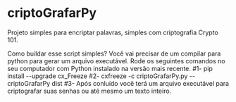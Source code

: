 # criptoGrafarPy
Projeto simples para encriptar palavras, simples com criptografia Crypto 101.

Como buildar esse script simples?
Você vai precisar de um compilar para python para gerar um arquivo executável.
Rode os seguintes comandos no seu computador com Python instalado na versão mais recente.
#1- pip install --upgrade cx_Freeze
#2- cxfreeze -c criptoGrafarPy.py --criptoGrafarPy dist
#3- Após conluído você terá um arquivo executável para criptografar suas senhas ou até mesmo um texto inteiro.
